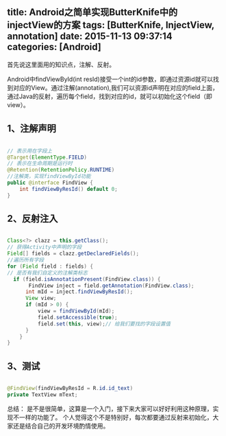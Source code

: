title: Android之简单实现ButterKnife中的injectView的方案
tags: [ButterKnife, InjectView, annotation]
date: 2015-11-13 09:37:14
categories: [Android]
---

首先说这里面用的知识点，注解、反射。

Android中findViewById(int resId)接受一个int的id参数，即通过资源id就可以找到对应的View。通过注解(annotation),我们可以资源id声明在对应的field上面，通过Java的反射，遍历每个field，找到对应的id，就可以初始化这个field（即view）。

<!--more-->

## 1、注解声明
``` java

// 表示用在字段上
@Target(ElementType.FIELD)
// 表示在生命周期是运行时
@Retention(RetentionPolicy.RUNTIME)
//注解类，实现findViewById功能
public @interface FindView {
	int findViewByResId() default 0;
}

```

## 2、反射注入
``` java

Class<?> clazz = this.getClass();
// 获得Activity中声明的字段
Field[] fields = clazz.getDeclaredFields();
//遍历所有字段
for (Field field : fields) {
// 是否有我们自定义的注解类标志
  if (field.isAnnotationPresent(FindView.class)) {
  	   FindView inject = field.getAnnotation(FindView.class);
      int mId = inject.findViewByResId();
      View view;
      if (mId > 0) {
          view = findViewById(mId);
          field.setAccessible(true);
          field.set(this, view);// 给我们要找的字段设置值
      }
	}
}

```
## 3、测试
``` java

@FindView(findViewByResId = R.id.id_text)
private TextView mText;

```

总结：
是不是很简单，这算是一个入门，接下来大家可以好好利用这种原理，实现不一样的功能了。
个人觉得这个不是特别好，每次都要通过反射来初始化，大家还是结合自己的开发环境酌情使用。